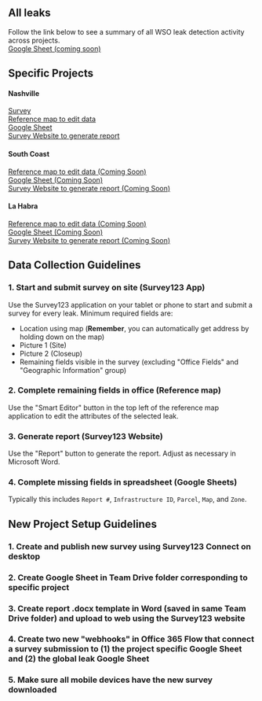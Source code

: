 ## All leaks
Follow the link below to see a summary of all WSO leak detection activity across projects.  
<a href="#" target="_blank">Google Sheet (coming soon)</a>  

## Specific Projects

#### Nashville  
<a href="https://arcg.is/5PTq80" target="_blank">Survey</a>  
<a href="http://tinyurl.com/y3c48je5" target="_blank">Reference map to edit data</a>  
<a href="https://docs.google.com/spreadsheets/d/1GJfLISIXONNsZET6rdRgDQ4-sV_A5Qd-Tz99gJCnJkM/edit?usp=sharing" target="_blank">Google Sheet</a>  
<a href="http://tinyurl.com/y3c3m9rl" target="_blank">Survey Website to generate report</a>  

#### South Coast
<a href="#" target="_blank">Reference map to edit data (Coming Soon)</a>  
<a href="#" target="_blank">Google Sheet (Coming Soon)</a>  
<a href="#" target="_blank">Survey Website to generate report (Coming Soon)</a>  

#### La Habra
<a href="#" target="_blank">Reference map to edit data (Coming Soon)</a>  
<a href="#" target="_blank">Google Sheet (Coming Soon)</a>  
<a href="#" target="_blank">Survey Website to generate report (Coming Soon)</a>  

## Data Collection Guidelines
### 1. Start and submit survey on site (Survey123 App)
Use the Survey123 application on your tablet or phone to start and submit a survey for every leak. Minimum required fields are:

- Location using map (**Remember**, you can automatically get address by holding down on the map)  
- Picture 1 (Site)
- Picture 2 (Closeup)
- Remaining fields visible in the survey (excluding "Office Fields" and "Geographic Information" group)  

### 2. Complete remaining fields in office (Reference map)  
Use the "Smart Editor" button in the top left of the reference map application to edit the attributes of the selected leak. 

### 3. Generate report (Survey123 Website)  
Use the "Report" button to generate the report. Adjust as necessary in Microsoft Word.  

### 4. Complete missing fields in spreadsheet (Google Sheets)  
Typically this includes `Report #`, `Infrastructure ID`, `Parcel`, `Map`, and `Zone`.   

## New Project Setup Guidelines
### 1. Create and publish new survey using Survey123 Connect on desktop
### 2. Create Google Sheet in Team Drive folder corresponding to specific project
### 3. Create report .docx template in Word (saved in same Team Drive folder) and upload to web using the Survey123 website
### 4. Create two new "webhooks" in Office 365 Flow that connect a survey submission to (1) the project specific Google Sheet and (2) the global leak Google Sheet
### 5. Make sure all mobile devices have the new survey downloaded
